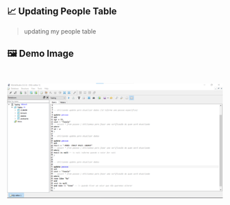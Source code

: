 ## 📈 Updating People Table

> updating my people table

## 🖼 Demo Image 

<br>

![07](https://github.com/ArthurEstevan/Entra21_Class_Relational_Bank/blob/main/Class_02/07-DML-Atualizando-Pessoa-Com-Filtros-Sempre/7.png)
